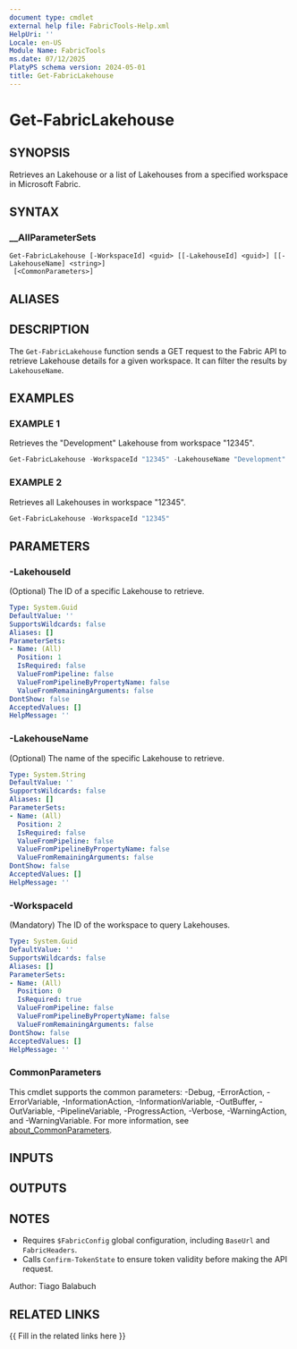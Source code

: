 ```yaml
---
document type: cmdlet
external help file: FabricTools-Help.xml
HelpUri: ''
Locale: en-US
Module Name: FabricTools
ms.date: 07/12/2025
PlatyPS schema version: 2024-05-01
title: Get-FabricLakehouse
---
```


# Get-FabricLakehouse

## SYNOPSIS

Retrieves an Lakehouse or a list of Lakehouses from a specified workspace in Microsoft Fabric.

## SYNTAX

### __AllParameterSets

```
Get-FabricLakehouse [-WorkspaceId] <guid> [[-LakehouseId] <guid>] [[-LakehouseName] <string>]
 [<CommonParameters>]
```

## ALIASES

## DESCRIPTION

The `Get-FabricLakehouse` function sends a GET request to the Fabric API to retrieve Lakehouse details for a given workspace.
It can filter the results by `LakehouseName`.

## EXAMPLES

### EXAMPLE 1

Retrieves the "Development" Lakehouse from workspace "12345".

```powershell
Get-FabricLakehouse -WorkspaceId "12345" -LakehouseName "Development"
```

### EXAMPLE 2

Retrieves all Lakehouses in workspace "12345".

```powershell
Get-FabricLakehouse -WorkspaceId "12345"
```

## PARAMETERS

### -LakehouseId

(Optional) The ID of a specific Lakehouse to retrieve.

```yaml
Type: System.Guid
DefaultValue: ''
SupportsWildcards: false
Aliases: []
ParameterSets:
- Name: (All)
  Position: 1
  IsRequired: false
  ValueFromPipeline: false
  ValueFromPipelineByPropertyName: false
  ValueFromRemainingArguments: false
DontShow: false
AcceptedValues: []
HelpMessage: ''
```

### -LakehouseName

(Optional) The name of the specific Lakehouse to retrieve.

```yaml
Type: System.String
DefaultValue: ''
SupportsWildcards: false
Aliases: []
ParameterSets:
- Name: (All)
  Position: 2
  IsRequired: false
  ValueFromPipeline: false
  ValueFromPipelineByPropertyName: false
  ValueFromRemainingArguments: false
DontShow: false
AcceptedValues: []
HelpMessage: ''
```

### -WorkspaceId

(Mandatory) The ID of the workspace to query Lakehouses.

```yaml
Type: System.Guid
DefaultValue: ''
SupportsWildcards: false
Aliases: []
ParameterSets:
- Name: (All)
  Position: 0
  IsRequired: true
  ValueFromPipeline: false
  ValueFromPipelineByPropertyName: false
  ValueFromRemainingArguments: false
DontShow: false
AcceptedValues: []
HelpMessage: ''
```

### CommonParameters

This cmdlet supports the common parameters: -Debug, -ErrorAction, -ErrorVariable,
-InformationAction, -InformationVariable, -OutBuffer, -OutVariable, -PipelineVariable,
-ProgressAction, -Verbose, -WarningAction, and -WarningVariable. For more information, see
[about_CommonParameters](https://go.microsoft.com/fwlink/?LinkID=113216).

## INPUTS

## OUTPUTS

## NOTES

- Requires `$FabricConfig` global configuration, including `BaseUrl` and `FabricHeaders`.
- Calls `Confirm-TokenState` to ensure token validity before making the API request.

Author: Tiago Balabuch

## RELATED LINKS

{{ Fill in the related links here }}


